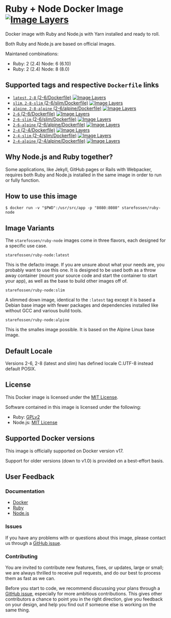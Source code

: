 # Ruby + Node Docker Image [![Image Layers](https://images.microbadger.com/badges/image/starefossen/ruby-node:alpine.svg)](https://microbadger.com/#/images/starefossen/ruby-node:alpine)

Docker image with Ruby and Node.js with Yarn installed and ready to roll.

Both Ruby and Node.js are based on official images.

Maintaned combinations:
* Ruby: 2 (2.4) Node: 6 (6.10)
* Ruby: 2 (2.4) Node: 8 (8.0)

## Supported tags and respective `Dockerfile` links

* [`latest`, `2-8` (2-6/Dockerfile)](https://github.com/Starefossen/docker-ruby-node/blob/master/2-6/Dockerfile) [![Image Layers](https://images.microbadger.com/badges/image/starefossen/ruby-node:latest.svg)](https://microbadger.com/#/images/starefossen/ruby-node:latest)
* [`slim`, `2-8-slim` (2-6/slim/Dockerfile)](https://github.com/Starefossen/docker-ruby-node/blob/master/2-6/slim/Dockerfile) [![Image Layers](https://images.microbadger.com/badges/image/starefossen/ruby-node:slim.svg)](https://microbadger.com/#/images/starefossen/ruby-node:slim)
* [`alpine`, `2-8-alpine` (2-6/alpine/Dockerfile)](https://github.com/Starefossen/docker-ruby-node/blob/master/2-6/alpine/Dockerfile) [![Image Layers](https://images.microbadger.com/badges/image/starefossen/ruby-node:alpine.svg)](https://microbadger.com/#/images/starefossen/ruby-node:alpine)
* [`2-6` (2-6/Dockerfile)](https://github.com/Starefossen/docker-ruby-node/blob/master/2-6/Dockerfile) [![Image Layers](https://images.microbadger.com/badges/image/starefossen/ruby-node:2-6.svg)](https://microbadger.com/#/images/starefossen/ruby-node:2-6)
* [`2-6-slim` (2-6/slim/Dockerfile)](https://github.com/Starefossen/docker-ruby-node/blob/master/2-6/slim/Dockerfile) [![Image Layers](https://images.microbadger.com/badges/image/starefossen/ruby-node:2-6-slim.svg)](https://microbadger.com/#/images/starefossen/ruby-node:2-6-slim)
* [`2-6-alpine` (2-6/alpine/Dockerfile)](https://github.com/Starefossen/docker-ruby-node/blob/master/2-6/alpine/Dockerfile) [![Image Layers](https://images.microbadger.com/badges/image/starefossen/ruby-node:2-6-alpine.svg)](https://microbadger.com/#/images/starefossen/ruby-node:2-6-alpine)
* [`2-4` (2-4/Dockerfile)](https://github.com/Starefossen/docker-ruby-node/blob/master/2-4/Dockerfile) [![Image Layers](https://images.microbadger.com/badges/image/starefossen/ruby-node:2-4.svg)](https://microbadger.com/#/images/starefossen/ruby-node:2-4)
* [`2-4-slim` (2-4/slim/Dockerfile)](https://github.com/Starefossen/docker-ruby-node/blob/master/2-4/slim/Dockerfile) [![Image Layers](https://images.microbadger.com/badges/image/starefossen/ruby-node:2-4-slim.svg)](https://microbadger.com/#/images/starefossen/ruby-node:2-4-slim)
* [`2-4-alpine` (2-4/alpine/Dockerfile)](https://github.com/Starefossen/docker-ruby-node/blob/master/2-4/alpine/Dockerfile) [![Image Layers](https://images.microbadger.com/badges/image/starefossen/ruby-node:2-4-alpine.svg)](https://microbadger.com/#/images/starefossen/ruby-node:2-4-alpine)

## Why Node.js and Ruby together?

Some applications, like Jekyll, GitHub pages or Rails with Webpacker, requires both Ruby and Node.js
installed in the same image in order to run or fully function.

## How to use this image

```
$ docker run -v "$PWD":/usr/src/app -p "8080:8080" starefossen/ruby-node
```

## Image Variants

The `starefossen/ruby-node` images come in three flavors, each designed for a
specific use case.

`starefossen/ruby-node:latest`

This is the defacto image. If you are unsure about what your needs are, you
probably want to use this one. It is designed to be used both as a throw away
container (mount your source code and start the container to start your app), as
well as the base to build other images off of.

`starefossen/ruby-node:slim`

A slimmed down image, identical to the `:latest` tag except it is based a Debian
base image with fewer packages and dependencies installed like without GCC and
various build tools.

`starefossen/ruby-node:alpine`

This is the smalles image possible. It is based on the Alpine Linux base image.

## Default Locale
Versions 2-6, 2-8 (latest and slim) has defined locale C.UTF-8 instead default POSIX.

## License

This Docker image is licensed under the [MIT License](https://github.com/Starefossen/docker-ruby-node/blob/master/LICENSE).

Software contained in this image is licensed under the following:

* Ruby: [GPLv2](https://github.com/ruby/ruby/blob/trunk/GPL)
* Node.js: [MIT License](https://github.com/nodejs/node/blob/master/LICENSE)

## Supported Docker versions

This image is officially supported on Docker version v17.

Support for older versions (down to v1.0) is provided on a best-effort basis.

## User Feedback

### Documentation

* [Docker](http://docs.docker.com)
* [Ruby](https://www.ruby-lang.org/en/)
* [Node.js](https://nodejs.org/en/)

### Issues

If you have any problems with or questions about this image, please contact us
through a [GitHub issue](https://github.com/Starefossen/docker-ruby-node/issues).

### Contributing

You are invited to contribute new features, fixes, or updates, large or small;
we are always thrilled to receive pull requests, and do our best to process them
as fast as we can.

Before you start to code, we recommend discussing your plans through a [GitHub
issue](https://github.com/Starefossen/docker-ruby-node/issues), especially for
more ambitious contributions. This gives other contributors a chance to point
you in the right direction, give you feedback on your design, and help you find
out if someone else is working on the same thing.
